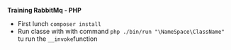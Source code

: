 **Training RabbitMq - PHP**

* First lunch `composer install`
* Run classe with with command `php ./bin/run "\NameSpace\ClassName"` tu run the `__invoke`function